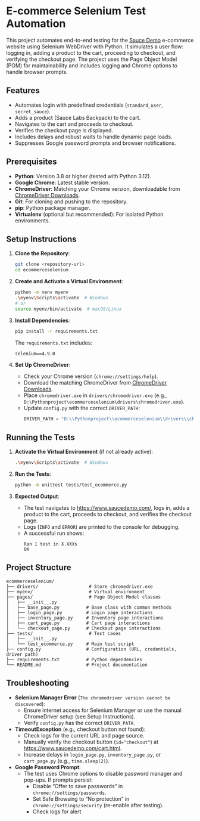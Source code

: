 # E-commerce Selenium Test Automation

This project automates end-to-end testing for the [Sauce Demo](https://www.saucedemo.com/) e-commerce website using Selenium WebDriver with Python. It simulates a user flow: logging in, adding a product to the cart, proceeding to checkout, and verifying the checkout page. The project uses the Page Object Model (POM) for maintainability and includes logging and Chrome options to handle browser prompts.

## Features
- Automates login with predefined credentials (`standard_user`, `secret_sauce`).
- Adds a product (Sauce Labs Backpack) to the cart.
- Navigates to the cart and proceeds to checkout.
- Verifies the checkout page is displayed.
- Includes delays and robust waits to handle dynamic page loads.
- Suppresses Google password prompts and browser notifications.

## Prerequisites
- **Python**: Version 3.8 or higher (tested with Python 3.12).
- **Google Chrome**: Latest stable version.
- **ChromeDriver**: Matching your Chrome version, downloadable from [ChromeDriver Downloads](https://chromedriver.chromium.org/downloads).
- **Git**: For cloning and pushing to the repository.
- **pip**: Python package manager.
- **Virtualenv** (optional but recommended): For isolated Python environments.

## Setup Instructions
1. **Clone the Repository**:
   ```bash
   git clone <repository-url>
   cd ecommerceselenium
   ```

2. **Create and Activate a Virtual Environment**:
   ```bash
   python -m venv myenv
   .\myenv\Scripts\activate  # Windows
   # or
   source myenv/bin/activate  # macOS/Linux
   ```

3. **Install Dependencies**:
   ```bash
   pip install -r requirements.txt
   ```
   The `requirements.txt` includes:
   ```
   selenium==4.9.0
   ```

4. **Set Up ChromeDriver**:
   - Check your Chrome version (`chrome://settings/help`).
   - Download the matching ChromeDriver from [ChromeDriver Downloads](https://chromedriver.chromium.org/downloads).
   - Place `chromedriver.exe` in `drivers/chromedriver.exe` (e.g., `D:\Pythonproject\ecommerceselenium\drivers\chromedriver.exe`).
   - Update `config.py` with the correct `DRIVER_PATH`:
     ```python
     DRIVER_PATH = "D:\\Pythonproject\\ecommerceselenium\\drivers\\chromedriver.exe"
     ```

## Running the Tests
1. **Activate the Virtual Environment** (if not already active):
   ```bash
   .\myenv\Scripts\activate  # Windows
   ```

2. **Run the Tests**:
   ```bash
   python -m unittest tests/test_ecommerce.py
   ```

3. **Expected Output**:
   - The test navigates to https://www.saucedemo.com/, logs in, adds a product to the cart, proceeds to checkout, and verifies the checkout page.
   - Logs (`INFO` and `ERROR`) are printed to the console for debugging.
   - A successful run shows:
     ```
     Ran 1 test in X.XXXs
     OK
     ```

## Project Structure
```
ecommerceselenium/
├── drivers/                   # Store chromedriver.exe
├── myenv/                     # Virtual environment
├── pages/                     # Page Object Model classes
│   ├── __init__.py
│   ├── base_page.py          # Base class with common methods
│   ├── login_page.py         # Login page interactions
│   ├── inventory_page.py     # Inventory page interactions
│   ├── cart_page.py          # Cart page interactions
│   └── checkout_page.py      # Checkout page interactions
├── tests/                     # Test cases
│   ├── __init__.py
│   └── test_ecommerce.py     # Main test script
├── config.py                 # Configuration (URL, credentials, driver path)
├── requirements.txt          # Python dependencies
└── README.md                 # Project documentation
```

## Troubleshooting
- **Selenium Manager Error** (`The chromedriver version cannot be discovered`):
  - Ensure internet access for Selenium Manager or use the manual ChromeDriver setup (see Setup Instructions).
  - Verify `config.py` has the correct `DRIVER_PATH`.
- **TimeoutException** (e.g., checkout button not found):
  - Check logs for the current URL and page source.
  - Manually verify the checkout button (`id="checkout"`) at https://www.saucedemo.com/cart.html.
  - Increase delays in `login_page.py`, `inventory_page.py`, or `cart_page.py` (e.g., `time.sleep(2)`).
- **Google Password Prompt**:
  - The test uses Chrome options to disable password manager and pop-ups. If prompts persist:
    - Disable “Offer to save passwords” in `chrome://settings/passwords`.
    - Set Safe Browsing to “No protection” in `chrome://settings/security` (re-enable after testing).
    - Check logs for alert